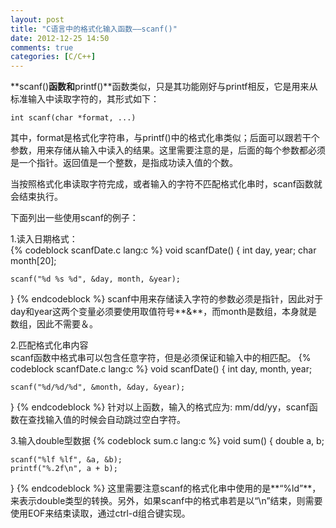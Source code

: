 ```yaml
---
layout: post
title: "C语言中的格式化输入函数——scanf()"
date: 2012-12-25 14:50
comments: true
categories: [C/C++] 
---
```


**scanf()**函数和**printf()**函数类似，只是其功能刚好与printf相反，它是用来从标准输入中读取字符的，其形式如下：  
```
int scanf(char *format, ...)
```
其中，format是格式化字符串，与printf()中的格式化串类似；后面可以跟若干个参数，用来存储从输入中读入的结果。这里需要注意的是，后面的每个参数都必须是一个指针。返回值是一个整数，是指成功读入值的个数。
<!-- more -->
当按照格式化串读取字符完成，或者输入的字符不匹配格式化串时，scanf函数就会结束执行。  

下面列出一些使用scanf的例子：  

1.读入日期格式：  
{% codeblock scanfDate.c lang:c %}
void scanfDate()
{
    int day, year;
    char month[20];

    scanf("%d %s %d", &day, month, &year);
}
{% endcodeblock %}
scanf中用来存储读入字符的参数必须是指针，因此对于day和year这两个变量必须要使用取值符号**&**，而month是数组，本身就是数组，因此不需要＆。  

2.匹配格式化串内容  
scanf函数中格式串可以包含任意字符，但是必须保证和输入中的相匹配。
{% codeblock scanfDate.c lang:c %}
void scanfDate()
{
    int day, month, year;

    scanf("%d/%d/%d", &month, &day, &year);
}
{% endcodeblock %}
针对以上函数，输入的格式应为: mm/dd/yy，scanf函数在查找输入值的时候会自动跳过空白字符。  

3.输入double型数据
{% codeblock sum.c lang:c %}
void sum() 
{
    double a, b;

    scanf("%lf %lf", &a, &b);
    printf("%.2f\n", a + b);
}
{% endcodeblock %}
这里需要注意scanf的格式化串中使用的是**“%ld”**，来表示double类型的转换。另外，如果scanf中的格式串若是以“\n”结束，则需要使用EOF来结束读取，通过ctrl-d组合键实现。
